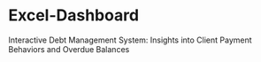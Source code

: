 # Excel-Dashboard
Interactive Debt Management System: Insights into Client Payment Behaviors and Overdue Balances
